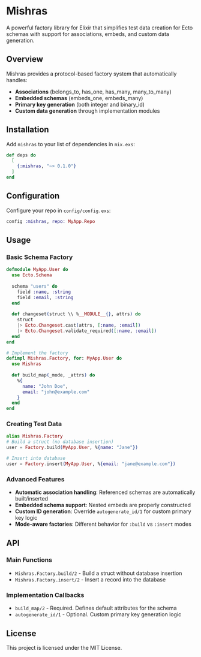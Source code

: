 # Mishras

A powerful factory library for Elixir that simplifies test data creation for Ecto schemas with support for associations, embeds, and custom data generation.

## Overview

Mishras provides a protocol-based factory system that automatically handles:
- **Associations** (belongs_to, has_one, has_many, many_to_many)
- **Embedded schemas** (embeds_one, embeds_many)
- **Primary key generation** (both integer and binary_id)
- **Custom data generation** through implementation modules

## Installation

Add `mishras` to your list of dependencies in `mix.exs`:

```elixir
def deps do
  [
    {:mishras, "~> 0.1.0"}
  ]
end
```

## Configuration

Configure your repo in `config/config.exs`:

```elixir
config :mishras, repo: MyApp.Repo
```

## Usage

### Basic Schema Factory

```elixir
defmodule MyApp.User do
  use Ecto.Schema
  
  schema "users" do
    field :name, :string
    field :email, :string
  end
  
  def changeset(struct \\ %__MODULE__{}, attrs) do
    struct
    |> Ecto.Changeset.cast(attrs, [:name, :email])
    |> Ecto.Changeset.validate_required([:name, :email])
  end
end

# Implement the factory
defimpl Mishras.Factory, for: MyApp.User do
  use Mishras
  
  def build_map(_mode, _attrs) do
    %{
      name: "John Doe",
      email: "john@example.com"
    }
  end
end
```

### Creating Test Data

```elixir
alias Mishras.Factory
# Build a struct (no database insertion)
user = Factory.build(MyApp.User, %{name: "Jane"})

# Insert into database
user = Factory.insert(MyApp.User, %{email: "jane@example.com"})
```

### Advanced Features

- **Automatic association handling**: Referenced schemas are automatically built/inserted
- **Embedded schema support**: Nested embeds are properly constructed
- **Custom ID generation**: Override `autogenerate_id/1` for custom primary key logic
- **Mode-aware factories**: Different behavior for `:build` vs `:insert` modes

## API

### Main Functions

- `Mishras.Factory.build/2` - Build a struct without database insertion
- `Mishras.Factory.insert/2` - Insert a record into the database

### Implementation Callbacks

- `build_map/2` - Required. Defines default attributes for the schema
- `autogenerate_id/1` - Optional. Custom primary key generation logic

## License

This project is licensed under the MIT License.
